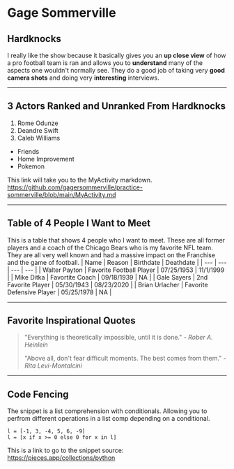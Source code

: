 # Gage Sommerville #
## Hardknocks ##
I really like the show because it basically gives you an **up close view** of how a pro football team is ran and allows you to **understand** many of the aspects one wouldn't normally see. They do a good job of taking very **good camera shots** and doing very **interesting** interviews.
***
## 3 Actors Ranked and Unranked From Hardknocks ##
1. Rome Odunze
2. Deandre Swift
3. Caleb Williams

- Friends
- Home Improvement
- Pokemon

This link will take you to the MyActivity markdown. <https://github.com/gagersommerville/practice-sommerville/blob/main/MyActivity.md>
***
## Table of 4 People I Want to Meet ##
This is a table that shows 4 people who I want to meet. These are all former players and a coach of the Chicago Bears who is my favorite NFL team. They are all very well known and had a massive impact on the Franchise and the game of football.
| Name | Reason | Birthdate | Deathdate |
| --- | --- | --- | --- |
| Walter Payton | Favorite Football Player | 07/25/1953 | 11/1/1999 |
| Mike Ditka | Favortite Coach | 09/18/1939 | NA |
| Gale Sayers | 2nd Favorite Player | 05/30/1943 | 08/23/2020 | 
| Brian Urlacher | Favorite Defensive Player | 05/25/1978 | NA |
***
## Favorite Inspirational Quotes ##
> "Everything is theoretically impossible, until it is done." - *Rober A. Heinlein*
> 
> "Above all, don't fear difficult moments. The best comes from them." - *Rita Levi-Montalcini*
***
## Code Fencing ##
The snippet is a list comprehension with conditionals. Allowing you to perfrom different operations in a list comp depending on a conditional.
```
l = [-1, 3, -4, 5, 6, -9]
l = [x if x >= 0 else 0 for x in l] 
```
This is a link to go to the snippet source: <https://pieces.app/collections/python>


